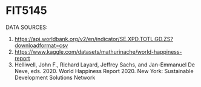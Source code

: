 # FIT5145
DATA SOURCES:
1. https://api.worldbank.org/v2/en/indicator/SE.XPD.TOTL.GD.ZS?downloadformat=csv
2. https://www.kaggle.com/datasets/mathurinache/world-happiness-report
3. Helliwell, John F., Richard Layard, Jeffrey Sachs, and Jan-Emmanuel De Neve, eds. 2020. World Happiness Report 2020. New York: Sustainable Development Solutions Network

